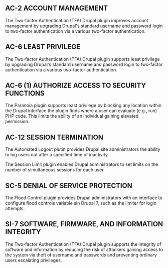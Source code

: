 ## AC-2 ACCOUNT MANAGEMENT 

The Two-factor Authentication (TFA) Drupal plugin improves account management by upgrading Drupal's standard username and password login to two-factor authentication via a various two-factor authentication. 

## AC-6 LEAST PRIVILEGE 

The Two-factor Authentication (TFA) Drupal plugin supports least privilege by upgrading Drupal's standard username and password login to two-factor authentication via a various two-factor authentication. 

## AC-6 (1) AUTHORIZE ACCESS TO SECURITY FUNCTIONS 

The Paranoia plugin supports least privilege by blocking any location within the Drupal interface the plugin finds where a user can evaluate (e.g., run) PHP code. This limits the ability of an individual gaining elevated permission. 

## AC-12 SESSION TERMINATION 

The Automated Logout plutin provides Drupal site administrators the ability to log users out after a specified time of inactivity. 

The Session Limit plugin enables Drupal administrators to set limits on the number of simultaneous sessions for each user. 

## SC-5 DENIAL OF SERVICE PROTECTION 

The Flood Control plugin provides Drupal administrators with an interface to configure flood controls variable sin Drupal 7, such as the limiter for login attempts. 

## SI-7 SOFTWARE, FIRMWARE, AND INFORMATION INTEGRITY 

The Two-factor Authentication (TFA) Drupal plugin supports the integrity of software and information by reducing the risk of attackers gaining access to the system via theft of username and passwords and preventing ordinary users escalating privileges.

